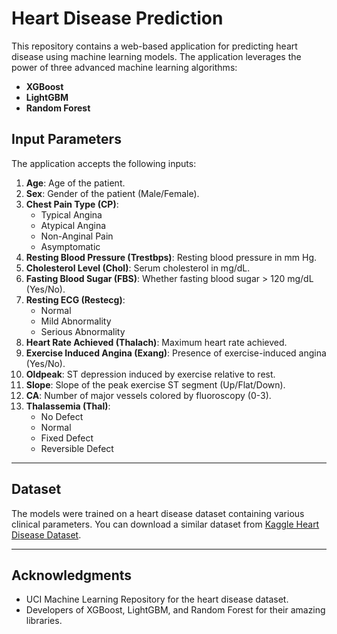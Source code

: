 # Heart Disease Prediction

This repository contains a web-based application for predicting heart disease using machine learning models. The application leverages the power of three advanced machine learning algorithms:

- **XGBoost**
- **LightGBM**
- **Random Forest**

## Input Parameters
The application accepts the following inputs:

1. **Age**: Age of the patient.
2. **Sex**: Gender of the patient (Male/Female).
3. **Chest Pain Type (CP)**:
   - Typical Angina
   - Atypical Angina
   - Non-Anginal Pain
   - Asymptomatic
4. **Resting Blood Pressure (Trestbps)**: Resting blood pressure in mm Hg.
5. **Cholesterol Level (Chol)**: Serum cholesterol in mg/dL.
6. **Fasting Blood Sugar (FBS)**: Whether fasting blood sugar > 120 mg/dL (Yes/No).
7. **Resting ECG (Restecg)**:
   - Normal
   - Mild Abnormality
   - Serious Abnormality
8. **Heart Rate Achieved (Thalach)**: Maximum heart rate achieved.
9. **Exercise Induced Angina (Exang)**: Presence of exercise-induced angina (Yes/No).
10. **Oldpeak**: ST depression induced by exercise relative to rest.
11. **Slope**: Slope of the peak exercise ST segment (Up/Flat/Down).
12. **CA**: Number of major vessels colored by fluoroscopy (0-3).
13. **Thalassemia (Thal)**:
    - No Defect
    - Normal
    - Fixed Defect
    - Reversible Defect

---

## Dataset
The models were trained on a heart disease dataset containing various clinical parameters. You can download a similar dataset from [Kaggle Heart Disease Dataset](https://www.kaggle.com/datasets/johnsmith88/heart-disease-dataset).

---

## Acknowledgments
- UCI Machine Learning Repository for the heart disease dataset.
- Developers of XGBoost, LightGBM, and Random Forest for their amazing libraries.


